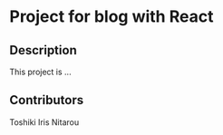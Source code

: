 # Project for blog with React

## Description
This project is ...

## Contributors
Toshiki
Iris
Nitarou
